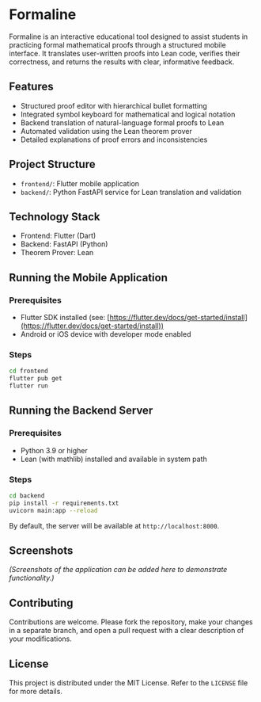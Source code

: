 # Formaline

Formaline is an interactive educational tool designed to assist students in practicing formal mathematical proofs through a structured mobile interface. It translates user-written proofs into Lean code, verifies their correctness, and returns the results with clear, informative feedback.

## Features

* Structured proof editor with hierarchical bullet formatting
* Integrated symbol keyboard for mathematical and logical notation
* Backend translation of natural-language formal proofs to Lean
* Automated validation using the Lean theorem prover
* Detailed explanations of proof errors and inconsistencies

## Project Structure

* `frontend/`: Flutter mobile application
* `backend/`: Python FastAPI service for Lean translation and validation

## Technology Stack

* Frontend: Flutter (Dart)
* Backend: FastAPI (Python)
* Theorem Prover: Lean

## Running the Mobile Application

### Prerequisites

* Flutter SDK installed (see: [https://flutter.dev/docs/get-started/install](https://flutter.dev/docs/get-started/install))
* Android or iOS device with developer mode enabled

### Steps

```bash
cd frontend
flutter pub get
flutter run
```

## Running the Backend Server

### Prerequisites

* Python 3.9 or higher
* Lean (with mathlib) installed and available in system path

### Steps

```bash
cd backend
pip install -r requirements.txt
uvicorn main:app --reload
```

By default, the server will be available at `http://localhost:8000`.

## Screenshots

*(Screenshots of the application can be added here to demonstrate functionality.)*

## Contributing

Contributions are welcome. Please fork the repository, make your changes in a separate branch, and open a pull request with a clear description of your modifications.

## License

This project is distributed under the MIT License. Refer to the `LICENSE` file for more details.

